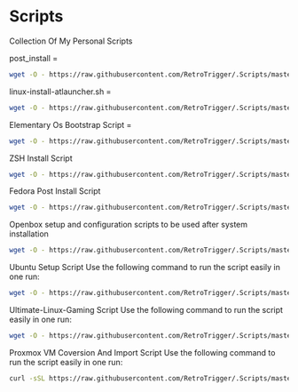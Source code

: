 # Scripts
Collection Of My Personal Scripts

post_install =
```bash
wget -O - https://raw.githubusercontent.com/RetroTrigger/.Scripts/master/Arch_post_install.sh | bash
```
linux-install-atlauncher.sh =
```bash
wget -O - https://raw.githubusercontent.com/RetroTrigger/.Scripts/master/linux-install-atlauncher.sh | bash
```
Elementary Os Bootstrap Script =
```bash
wget -O - https://raw.githubusercontent.com/RetroTrigger/.Scripts/master/EOS-BSTRP.sh | bash
```

ZSH Install Script
```bash
wget -O - https://raw.githubusercontent.com/RetroTrigger/.Scripts/master/zsh.sh | bash
```

Fedora Post Install Script
```bash
wget -O - https://raw.githubusercontent.com/RetroTrigger/.Scripts/master/fedora-post.sh | bash
```
Openbox setup and configuration scripts to be used after system installation
```bash
wget -O - https://raw.githubusercontent.com/RetroTrigger/.Scripts/master/openbox-starter-kit-install.sh | bash
```

Ubuntu Setup Script
Use the following command to run the script easily in one run:
```bash
wget -O - https://raw.githubusercontent.com/RetroTrigger/.Scripts/master/Ubuntu-setup.sh | bash
```

Ultimate-Linux-Gaming Script
Use the following command to run the script easily in one run:
```bash
wget -O - https://raw.githubusercontent.com/RetroTrigger/.Scripts/master/Ultimate-Linux-Gaming.sh | bash
```
Proxmox VM Coversion And Import Script
Use the following command to run the script easily in one run:
```bash
curl -sSL https://raw.githubusercontent.com/RetroTrigger/.Scripts/master/vm-import-prox.py | python3 -
```